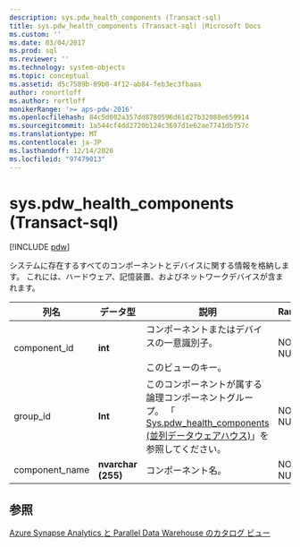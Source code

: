 ```yaml
---
description: sys.pdw_health_components (Transact-sql)
title: sys.pdw_health_components (Transact-sql) |Microsoft Docs
ms.custom: ''
ms.date: 03/04/2017
ms.prod: sql
ms.reviewer: ''
ms.technology: system-objects
ms.topic: conceptual
ms.assetid: d5c7589b-09b0-4f12-ab84-feb3ec3fbaaa
author: ronortloff
ms.author: rortloff
monikerRange: '>= aps-pdw-2016'
ms.openlocfilehash: 84c5d002a357dd8780596d61d27b32088e659914
ms.sourcegitcommit: 1a544cf4dd2720b124c3697d1e62ae7741db757c
ms.translationtype: MT
ms.contentlocale: ja-JP
ms.lasthandoff: 12/14/2020
ms.locfileid: "97479013"
---
```

# <a name="syspdw_health_components-transact-sql"></a>sys.pdw_health_components (Transact-sql)
[!INCLUDE [pdw](../../includes/applies-to-version/pdw.md)]

  システムに存在するすべてのコンポーネントとデバイスに関する情報を格納します。 これには、ハードウェア、記憶装置、およびネットワークデバイスが含まれます。  
  
|列名|データ型|説明|Range|  
|-----------------|---------------|-----------------|-----------|  
|component_id|**int**|コンポーネントまたはデバイスの一意識別子。<br /><br /> このビューのキー。|NOT NULL|  
|group_id|**Int**|このコンポーネントが属する論理コンポーネントグループ。 「 [Sys.pdw_health_components (並列データウェアハウス)](../../relational-databases/system-catalog-views/sys-pdw-health-components-transact-sql.md)」を参照してください。|NOT NULL|  
|component_name|**nvarchar (255)**|コンポーネント名。|NOT NULL|  
  
## <a name="see-also"></a>参照  
 [Azure Synapse Analytics と Parallel Data Warehouse のカタログ ビュー](../../relational-databases/system-catalog-views/sql-data-warehouse-and-parallel-data-warehouse-catalog-views.md)  
  
  
